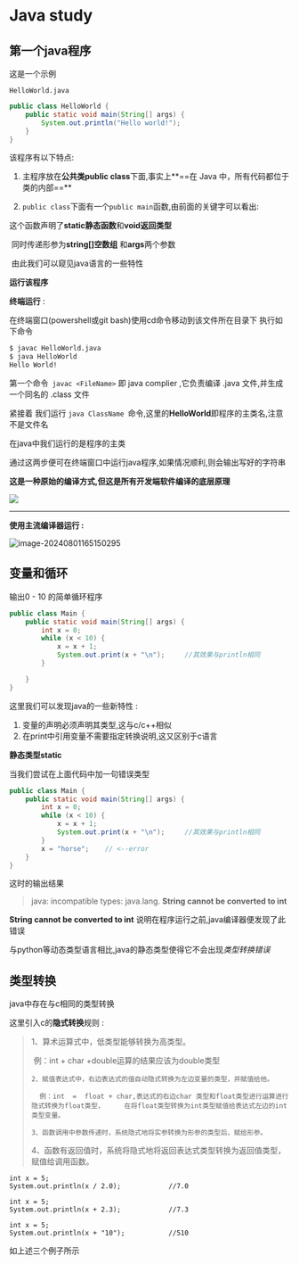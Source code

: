 # Java study

## 第一个java程序 
这是一个示例 

```HelloWorld.java```

```java
public class HelloWorld {
    public static void main(String[] args) {
        System.out.println("Hello world!");
    }
}
```
该程序有以下特点:

1. 主程序放在**公共类public class**下面,事实上**==在 Java 中，所有代码都位于类的内部==**

2. ```public class```下面有一个```public main```函数,由前面的关键字可以看出:

​	这个函数声明了**static静态函数**和**void返回类型**

​	同时传递形参为**string[]空数组** 和**args**两个参数

​	由此我们可以窥见java语言的一些特性



**运行该程序**

**终端运行** :

在终端窗口(powershell或git bash)使用cd命令移动到该文件所在目录下  执行如下命令

```bash
$ javac HelloWorld.java
$ java HelloWorld
Hello World! 
```

第一个命令``` javac <FileName>``` 即 java complier ,它负责编译 .java 文件,并生成一个同名的 .class 文件

紧接着 我们运行 ```java ClassName ```命令,这里的**HelloWorld**即程序的主类名,注意不是文件名

在java中我们运行的是程序的主类 

通过这两步便可在终端窗口中运行java程序,如果情况顺利,则会输出写好的字符串

**这是一种原始的编译方式,但这是所有开发端软件编译的底层原理**

![](https://joshhug.gitbooks.io/hug61b/content/assets/compilation_figure.svg)

---

**使用主流编译器运行 :**

![image-20240801165150295](C:\Users\12275\AppData\Roaming\Typora\typora-user-images\image-20240801165150295.png)



## 变量和循环

输出0 - 10 的简单循环程序

```java
public class Main {
    public static void main(String[] args) {
        int x = 0;
        while (x < 10) {
            x = x + 1;
            System.out.print(x + "\n");     //其效果与println相同
        }

    }
}
```

这里我们可以发现java的一些新特性 :

1. 变量的声明必须声明其类型,这与c/c++相似
2. 在print中引用变量不需要指定转换说明,这又区别于c语言

**静态类型static**

当我们尝试在上面代码中加一句错误类型

```java
public class Main {
    public static void main(String[] args) {
        int x = 0;
        while (x < 10) {
            x = x + 1;
            System.out.print(x + "\n");     //其效果与println相同
        }
        x = "horse";	// <--error
    }
}
```

这时的输出结果

> java: incompatible types: java.lang. **String cannot be converted to int**

**String cannot be converted to int** 说明在程序运行之前,java编译器便发现了此错误

与python等动态类型语言相比,java的静态类型使得它不会出现*类型转换错误*



## 类型转换

java中存在与c相同的类型转换

这里引入c的**隐式转换**规则 :

>1、算术运算式中，低类型能够转换为高类型。
>
>​		 例：int + char  +double运算的结果应该为double类型
>
>     2、赋值表达式中，右边表达式的值自动隐式转换为左边变量的类型，并赋值给他。
>
> 		例：int  =  float + char,表达式的右边char 类型和float类型进行运算进行隐式转换为float类型，		在将float类型转换为int类型赋值给表达式左边的int类型变量。
>
>     3、函数调用中参数传递时，系统隐式地将实参转换为形参的类型后，赋给形参。
>
>4、函数有返回值时，系统将隐式地将返回表达式类型转换为返回值类型，赋值给调用函数。

```
int x = 5;
System.out.println(x / 2.0);			//7.0
```

```
int x = 5;
System.out.println(x + 2.3);			//7.3
```

```
int x = 5;
System.out.println(x + "10");			//510
```

如上述三个例子所示